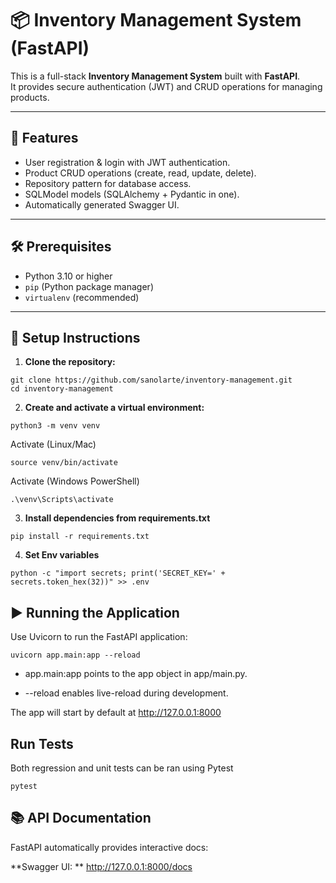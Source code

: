# 📦 Inventory Management System (FastAPI)

This is a full-stack **Inventory Management System** built with **FastAPI**.  
It provides secure authentication (JWT) and CRUD operations for managing products.

---

## 🚀 Features

- User registration & login with JWT authentication.
- Product CRUD operations (create, read, update, delete).
- Repository pattern for database access.
- SQLModel models (SQLAlchemy + Pydantic in one).
- Automatically generated Swagger UI.

---

## 🛠️ Prerequisites

- Python 3.10 or higher
- `pip` (Python package manager)
- `virtualenv` (recommended)

---

## 🔧 Setup Instructions

1. **Clone the repository:**

```
git clone https://github.com/sanolarte/inventory-management.git
cd inventory-management
```


2. **Create and activate a virtual environment:**
```
python3 -m venv venv
```

Activate (Linux/Mac)
```
source venv/bin/activate
```

Activate (Windows PowerShell)
```
.\venv\Scripts\activate
```

3. **Install dependencies from requirements.txt**
```
pip install -r requirements.txt
```


4. **Set Env variables**
```
python -c "import secrets; print('SECRET_KEY=' + secrets.token_hex(32))" >> .env
```

## ▶️ Running the Application

Use Uvicorn to run the FastAPI application:
```
uvicorn app.main:app --reload
```

- app.main:app points to the app object in app/main.py.

- --reload enables live-reload during development.

The app will start by default at http://127.0.0.1:8000


## Run Tests
Both regression and unit tests can be ran using Pytest
```
pytest
```



## 📚 API Documentation

FastAPI automatically provides interactive docs:

**Swagger UI: ** http://127.0.0.1:8000/docs